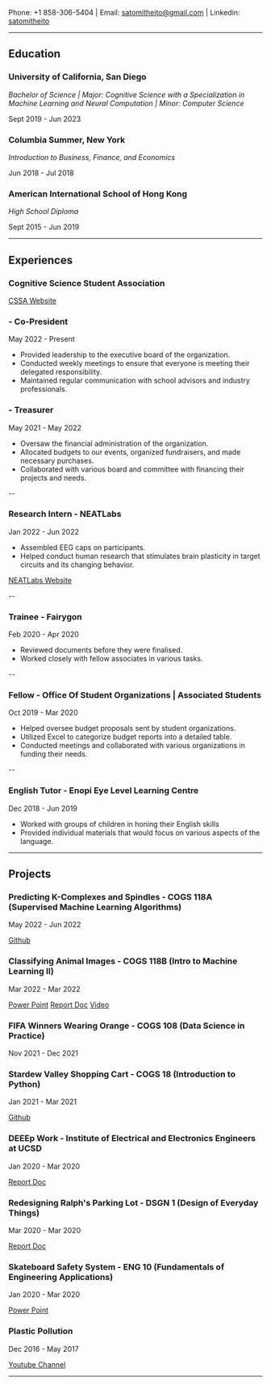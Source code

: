 Phone: +1 858-306-5404 | Email: satomitheito@gmail.com | Linkedin: [satomitheito](https://www.linkedin.com/in/satomitheito/)

---
## Education
### University of California, San Diego 
*Bachelor of Science | Major: Cognitive Science with a Specialization in Machine Learning and Neural Computation | Minor: Computer Science*

Sept 2019 - Jun 2023


### Columbia Summer, New York
*Introduction to Business, Finance, and Economics*

Jun 2018 - Jul 2018


### American International School of Hong Kong
*High School Diploma*

Sept 2015 - Jun 2019

---

## Experiences 

### Cognitive Science Student Association
[CSSA Website](https://cssa-ucsd.org/#/)
### - Co-President 
May 2022 - Present

- Provided leadership to the executive board of the organization. 
- Conducted weekly meetings to ensure that everyone is meeting their delegated responsibility.
- Maintained regular communication with school advisors and industry professionals. 


### - Treasurer 
May 2021 - May 2022

- Oversaw the financial administration of the organization. 
- Allocated budgets to our events, organized fundraisers, and made necessary purchases. 
- Collaborated with various board and committee with financing their projects and needs.

--

### Research Intern - NEATLabs
Jan 2022 - Jun 2022 

- Assembled EEG caps on participants. 
- Helped conduct human research that stimulates brain plasticity in target circuits and its changing behavior.

[NEATLabs Website](https://neatlabs.ucsd.edu/index.html)

--

### Trainee - Fairygon 
Feb 2020 - Apr 2020

- Reviewed documents before they were finalised. 
- Worked closely with fellow associates in various tasks. 

--

### Fellow - Office Of Student Organizations | Associated Students
Oct 2019 - Mar 2020 

- Helped oversee budget proposals sent by student organizations. 
- Utilized Excel to categorize budget reports into a detailed table. 
- Conducted meetings and collaborated with various organizations in funding their needs. 

--

### English Tutor - Enopi Eye Level Learning Centre 
Dec 2018 - Jun 2019

- Worked with groups of children in honing their English skills
- Provided individual materials that would focus on various aspects of the language. 

---

## Projects 

### Predicting K-Complexes and Spindles - COGS 118A (Supervised Machine Learning Algorithms)
May 2022 - Jun 2022

[Github](https://github.com/COGS118A/Group016-Sp22/blob/main/FinalProject_group016.ipynb)




### Classifying Animal Images - COGS 118B (Intro to Machine Learning II)
Mar 2022 - Mar 2022

[Power Point](https://docs.google.com/presentation/d/1BvKiHuf3KMM9rC31lKVJiMy7wL1EO32qqVW4Q3TE8go/edit?usp=sharing)
[Report Doc](https://docs.google.com/document/d/1npZt5AmOw5H6HAmAkiWImiCBls29TT0qAIaXuKbur6k/edit?usp=sharing)
[Video](https://drive.google.com/file/d/1vYAc64DjNcLIO2HQKlL1TdimNBuubrY6/view?usp=sharing)




### FIFA Winners Wearing Orange - COGS 108 (Data Science in Practice)
Nov 2021 - Dec 2021




### Stardew Valley Shopping Cart - COGS 18 (Introduction to Python)
Jan 2021 - Mar 2021

[Github](https://github.com/satomitheito/COGS18)




### DEEEp Work - Institute of Electrical and Electronics Engineers at UCSD
Jan 2020 - Mar 2020 


[Report Doc](https://docs.google.com/document/d/1Hws-riErodUQJlsDMCisj5t5Z2H1adTCzAhOHNWS1MQ/edit)




### Redesigning Ralph's Parking Lot - DSGN 1 (Design of Everyday Things)
Mar 2020 - Mar 2020

[Report Doc](https://docs.google.com/document/d/1pj5nzgQU7PjQzxMcy34b-j5CJMu6oVG9jod3bfQp1-E/edit)




### Skateboard Safety System - ENG 10 (Fundamentals of Engineering Applications)
Jan 2020 - Mar 2020 

[Power Point](https://docs.google.com/presentation/d/1a4f0jeQiOt_RZk-05sOUlFMD7DGaG6ECZM7DC-M0Urk/edit?usp=sharing)




### Plastic Pollution 
Dec 2016 - May 2017

[Youtube Channel](https://www.youtube.com/channel/UCsUIRQA5K7pmY320n5euXug)




---



